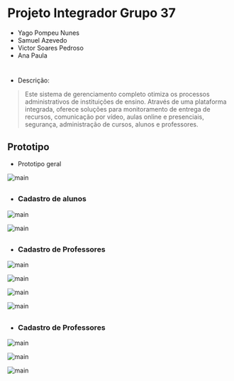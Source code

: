 # Projeto Integrador Grupo 37
- Yago Pompeu Nunes
- Samuel Azevedo
- Victor Soares Pedroso
- Ana Paula
#

- Descrição:
>Este sistema de gerenciamento completo otimiza os processos administrativos de instituições de ensino. Através de uma plataforma integrada, oferece soluções para monitoramento de entrega de recursos, comunicação por vídeo, aulas online e presenciais, segurança, administração de cursos, alunos e professores.

## Prototipo
  - Prototipo geral

    
![main](Img/main.jpeg)

##
- ### Cadastro de alunos
  
 ![main](Img/Alunos/aluno_1.jpeg)
 
 ![main](Img/Alunos/aluno_2.jpeg)

##

- ### Cadastro de Professores
  
![main](Img/Professores/Professor_1.jpeg)
 
![main](Img/Professores/Professor_3.jpeg)

![main](Img/Professores/Professor_4.jpeg)

![main](Img/Professores/Professor_5.jpeg)

##


- ### Cadastro de Professores
  
![main](Img/Fornecedores/Fornecedor_1.jpeg)
 
![main](Img/Fornecedores/Fornecedor_2.jpeg)

![main](Img/Fornecedores/Fornecedor_3.jpeg)


##
